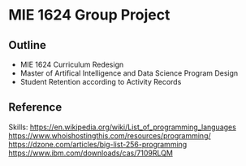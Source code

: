 # MIE 1624 Group Project

## Outline
* MIE 1624 Curriculum Redesign
* Master of Artifical Intelligence and Data Science Program Design
* Student Retention according to Activity Records

## Reference
Skills:
https://en.wikipedia.org/wiki/List_of_programming_languages
https://www.whoishostingthis.com/resources/programming/
https://dzone.com/articles/big-list-256-programming
https://www.ibm.com/downloads/cas/7109RLQM
